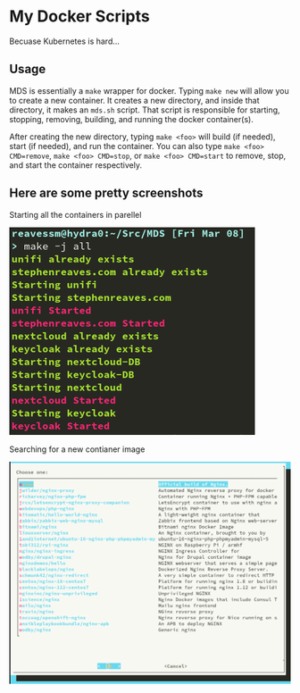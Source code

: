 # My Docker Scripts
Becuase Kubernetes is hard...

## Usage

MDS is essentially a `make` wrapper for docker.  Typing `make new` will allow
you to create a new container.  It creates a new directory, and inside that
directory, it makes an `mds.sh` script.  That script is responsible for
starting, stopping, removing, building, and running the docker container(s).

After creating the new directory, typing `make <foo>` will build (if needed),
start (if needed), and run the container.  You can also type 
`make <foo> CMD=remove`, `make <foo> CMD=stop`, or `make <foo> CMD=start` to 
remove, stop, and start the container respectively.

## Here are some pretty screenshots

Starting all the containers in parellel

![make -j all](screenshots/makeAll.png) 

Searching for a new contianer image

![make search](screenshots/makeSearch.png) 

